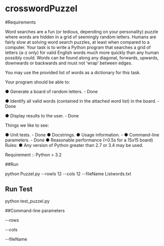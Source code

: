 # crosswordPuzzel


#Requirements

Word searches are a fun (or tedious, depending on your personality) puzzle where words are
hidden in a grid of seemingly random letters. Humans are fairly slow at solving word search
puzzles, at least when compared to a computer.
Your task is to write a Python program that searches a grid of letters (a-z only) for valid English
words much more quickly than any human possibly could. Words can be found along any
diagonal, forwards, upwards, downwards or backwards and must not ‘wrap’ between edges.

You may use the provided list of words as a dictionary for this task.

Your program should be able to:

● Generate a board of random letters. - Done

● Identify all valid words (contained in the attached word list) in the board. - Done

● Display results to the user. - Done

Things we like to see:

● Unit tests. - Done 
● Docstrings.
● Usage information. - 
● Command-line parameters. - Done
● Reasonable performance (<0.5s for a 15x15 board)
Rules:
● Any version of Python greater than 2.7 or 3.4 may be used. 






Requirement ::
Python > 3.2


##Run 

python Puzzel.py --rowls 12 --cols 12 --fileName Listwords.txt

## Run Test

python test_puzzel.py


##Command-line parameters

--rows

--cols

--fileName


